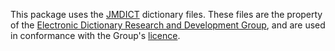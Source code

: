 This package uses the [JMDICT](http://www.edrdg.org/jmdict/j_jmdict.html) dictionary files. These files are the property of the [Electronic Dictionary Research and Development Group](http://www.edrdg.org/), and are used in conformance with the Group's [licence](http://www.edrdg.org/edrdg/licence.html).

